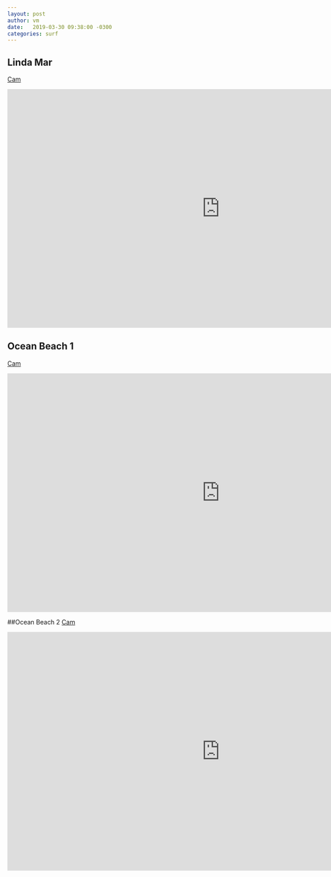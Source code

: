 ```yaml
---
layout: post
author: vm 
date:   2019-03-30 09:38:00 -0300
categories: surf 
---
```

## Linda Mar
<a href="http://e.cdn-surfline.com/syndication/embed/v1/player.html?id=5013">Cam</a>
<iframe width="960" height="540" src="http://e.cdn-surfline.com/syndication/embed/v1/player.html?id=5013" frameborder="0" scrolling="no" allowfullscreen></iframe>

## Ocean Beach 1 
<a href="http://e.cdn-surfline.com/syndication/embed/v1/player.html?id=4128">Cam</a>
<iframe width="960" height="540" src="http://e.cdn-surfline.com/syndication/embed/v1/player.html?id=4127" frameborder="0" scrolling="no" allowfullscreen></iframe>

##Ocean Beach 2
<a href="http://e.cdn-surfline.com/syndication/embed/v1/player.html?id=4128">Cam</a>
<iframe width="960" height="540" src="http://e.cdn-surfline.com/syndication/embed/v1/player.html?id=4128" frameborder="0" scrolling="no" allowfullscreen></iframe>

<!--cameraCurrentTimeReset=3000000000000001-->

